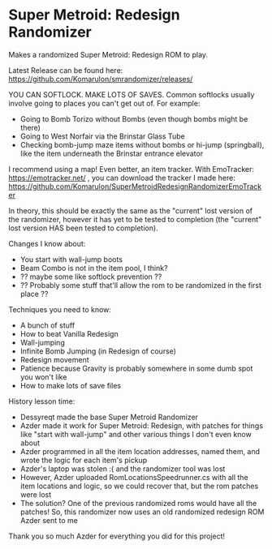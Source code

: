 # Super Metroid: Redesign Randomizer

Makes a randomized Super Metroid: Redesign ROM to play. 

Latest Release can be found here: https://github.com/Komarulon/smrandomizer/releases/

YOU CAN SOFTLOCK. MAKE LOTS OF SAVES. Common softlocks usually involve going to places you can't get out of. For example:
- Going to Bomb Torizo without Bombs (even though bombs might be there)
- Going to West Norfair via the Brinstar Glass Tube
- Checking bomb-jump maze items without bombs or hi-jump (springball), like the item underneath the Brinstar entrance elevator

I recommend using a map! Even better, an item tracker. With EmoTracker: https://emotracker.net/ , you can download the tracker I made here: https://github.com/Komarulon/SuperMetroidRedesignRandomizerEmoTracker 

In theory, this should be exactly the same as the "current" lost version of the randomizer, however it has yet to be tested to completion (the "current" lost version HAS been tested to completion).  

Changes I know about:
- You start with wall-jump boots
- Beam Combo is not in the item pool, I think?
- ?? maybe some like softlock prevention ??
- ?? Probably some stuff that'll allow the rom to be randomized in the first place ??

Techniques you need to know:
- A bunch of stuff
- How to beat Vanilla Redesign
- Wall-jumping
- Infinite Bomb Jumping (in Redesign of course)
- Redesign movement
- Patience because Gravity is probably somewhere in some dumb spot you won't like
- How to make lots of save files

History lesson time:
- Dessyreqt made the base Super Metroid Randomizer
- Azder made it work for Super Metroid: Redesign, with patches for things like "start with wall-jump" and other various things I don't even know about
- Azder programmed in all the item location addresses, named them, and wrote the logic for each item's pickup
- Azder's laptop was stolen :( and the randomizer tool was lost
- However, Azder uploaded RomLocationsSpeedrunner.cs with all the item locations and logic, so we could recover that, but the rom patches were lost
- The solution? One of the previous randomized roms would have all the patches! So, this randomizer now uses an old randomized redesign ROM Azder sent to me

Thank you so much Azder for everything you did for this project!

